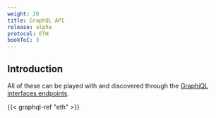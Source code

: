 ```yaml
---
weight: 20
title: GraphQL API
release: alpha
protocol: ETH
bookToC: 3
---
```


## Introduction

All of these can be played with and discovered through the
[GraphiQL interfaces endpoints](../endpoints).

{{< graphql-ref "eth" >}}
